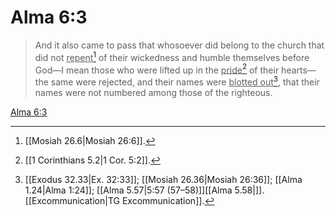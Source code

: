 # Alma 6:3

> And it also came to pass that whosoever did belong to the church that did not <u>repent</u>[^a] of their wickedness and humble themselves before God—I mean those who were lifted up in the <u>pride</u>[^b] of their hearts—the same were rejected, and their names were <u>blotted out</u>[^c], that their names were not numbered among those of the righteous.

[Alma 6:3](https://www.churchofjesuschrist.org/study/scriptures/bofm/alma/6?lang=eng&id=p3#p3)


[^a]: [[Mosiah 26.6|Mosiah 26:6]].  
[^b]: [[1 Corinthians 5.2|1 Cor. 5:2]].  
[^c]: [[Exodus 32.33|Ex. 32:33]]; [[Mosiah 26.36|Mosiah 26:36]]; [[Alma 1.24|Alma 1:24]]; [[Alma 5.57|5:57 (57–58)]][[Alma 5.58|]]. [[Excommunication|TG Excommunication]].  
